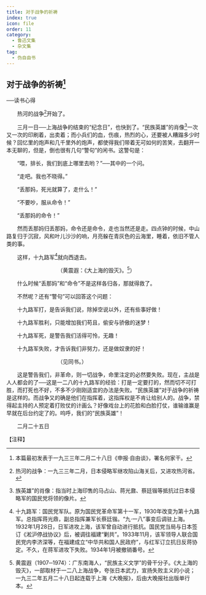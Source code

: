 ```yaml
---
title: 对于战争的祈祷
index: true
icon: file
order: 11
category:
  - 鲁迅文集
  - 杂文集
tag:  
  - 伪自由书
---
```


## 对于战争的祈祷[^①]

──读书心得

　　热河的战争[^②]开始了。

　　三月一日──上海战争的结束的“纪念日”，也快到了。“民族英雄”的肖像[^③]一次又一次的印刷着，出卖着；而小兵们的血，伤痕，热烈的心，还要被人糟蹋多少时候？回忆里的炮声和几千里外的炮声，都使得我们带着无可如何的苦笑，去翻开一本无聊的，但是，倒也很有几句“警句”的闲书。这警句是：

　　“喂，排长，我们到底上哪里去哟？”──其中的一个问。

　　“走吧。我也不晓得。”

　　“丢那妈，死光就算了，走什么！”

　　“不要吵，服从命令！”

　　“丢那妈的命令！”

　　然而丢那妈归丢那妈，命令还是命令，走也当然还是走。四点钟的时候，中山路复归于沉寂，风和叶儿沙沙的响，月亮躲在青灰色的云海里，睡着，依旧不管人类的事。

　　这样，十九路军[^⑤]就向西退去。

　　　　　　　　　　（黄震遐：《大上海的毁灭》。[^④]）

　　什么时候“丢那妈”和“命令”不是这样各归各，那就得救了。

　　不然呢？还有“警句”可以回答这个问题：

　　十九路军打，是告诉我们说，除掉空说以外，还有些事好做！

　　十九路军胜利，只能增加我们苟且，偷安与骄傲的迷梦！

　　十九路军死，是警告我们活得可怜，无趣！

　　十九路军失败，才告诉我们非努力，还是做奴隶的好！

　　　　　　　　　　（见同书。）

　　这是警告我们，非革命，则一切战争，命里注定的必然要失败。现在，主战是人人都会的了──这是一二八的十九路军的经验：打是一定要打的，然而切不可打胜，而打死也不好，不多不少刚刚适宜的办法是失败。“民族英雄”对于战争的祈祷是这样的。而战争又的确是他们在指挥着，这指挥权是不肯让给别人的。战争，禁得起主持的人预定着打败仗的计画么？好像戏台上的花脸和白脸打仗，谁输谁赢是早就在后台约定了的。呜呼，我们的“民族英雄”！

　　二月二十五日

【注释】

[^①]:本篇最初发表于一九三三年二月二十八日《申报·自由谈》，署名何家干。

[^②]:热河的战争：一九三三年二月，日本侵略军继攻陷山海关后，又进攻热河省。

[^③]:族英雄”的肖像：指当时上海印售的马占山、蒋光鼐、蔡廷锴等抵抗过日本侵略军的国民党将领的像片。

[^④]:黄震遐（1907─1974）：广东南海人，“民族主义文学”的骨干分子。《大上海的毁灭》，一部取材于一二八上海战争，夸张日本武力，宣扬失败主义的小说；一九三二年五月二十八日起连载于上海《大晚报》，后由大晚报社出版单行本。

[^⑤]:十九路军：国民党军队。原为国民党革命军第十一军，1930年改变为第十九路军。总指挥蒋光鼎，副总指挥兼军长蔡廷锴。“九·一八”事变后调驻上海。1932年1月28日，日军进攻上海，该军曾自动进行抵抗。国民党当局与日本签订《淞沪停战协议》后，被调往福建“剿共”。1933年11月，该军领导人联合国民党内李济深等，在福建成立“中华共和国人民政府”，与红军订立抗日反蒋协定。不久，在蒋军进攻下失败。1934年1月被撤销番号。
